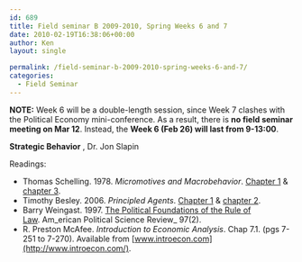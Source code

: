 ```yaml
---
id: 689
title: Field seminar B 2009-2010, Spring Weeks 6 and 7
date: 2010-02-19T16:38:06+00:00
author: Ken
layout: single

permalink: /field-seminar-b-2009-2010-spring-weeks-6-and-7/
categories:
  - Field Seminar
---
```

**NOTE:** Week 6 will be a double-length session, since Week 7 clashes with the Political Economy mini-conference. As a result, there is **no field seminar meeting on Mar 12**. Instead, the **Week 6 (Feb 26) will last from 9-13:00**.

**Strategic Behavior** , Dr. Jon Slapin

Readings:

  * Thomas Schelling. 1978. _Micromotives and Macrobehavior_. [Chapter 1](http://www.tcd.ie/Political_Science/local/courses/fieldsem/Schelling_MmMb_Ch1.pdf) & [chapter 3](http://www.tcd.ie/Political_Science/local/courses/fieldsem/Schelling_MmMb_Ch3.pdf).
  * Timothy Besley. 2006. _Principled Agents_. [Chapter 1](http://www.tcd.ie/Political_Science/local/courses/fieldsem/Besley_Ch1.pdf) & [chapter 2](http://www.tcd.ie/Political_Science/local/courses/fieldsem/Besley_Ch2.pdf).
  * Barry Weingast. 1997. [The Political Foundations of the Rule of Law](http://www.tcd.ie/Political_Science/local/courses/fieldsem/Weingast_APSR_1997.pdf). Am_erican Political Science Review_ 97(2).
  * R. Preston McAfee. _Introduction to Economic Analysis_. Chap 7.1. (pgs 7-251 to 7-270). Available from [www.introecon.com](http://www.introecon.com/).


